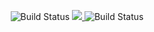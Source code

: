 <p align="center">
    <img alt="Build Status" src="https://github.com/Joao-Bittencourt/sysGest/actions/workflows/ci.yml/badge.svg?branch=master"/>  
    <a href="https://codecov.io/gh/Joao-Bittencourt/sysGest">
        <img src="https://codecov.io/gh/Joao-Bittencourt/sysGest/branch/develop/graph/badge.svg?token=XGS4FK269S"/>
    </a>
    <img alt="Build Status" src="https://scrutinizer-ci.com/g/Joao-Bittencourt/sysGest/badges/quality-score.png?b=develop&s=d939249380f0ebeab84b6735c61655e479222be6"/>     
   
</p>
